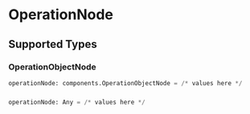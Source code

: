 # OperationNode


## Supported Types

### OperationObjectNode

```python
operationNode: components.OperationObjectNode = /* values here */
```

### 

```python
operationNode: Any = /* values here */
```

